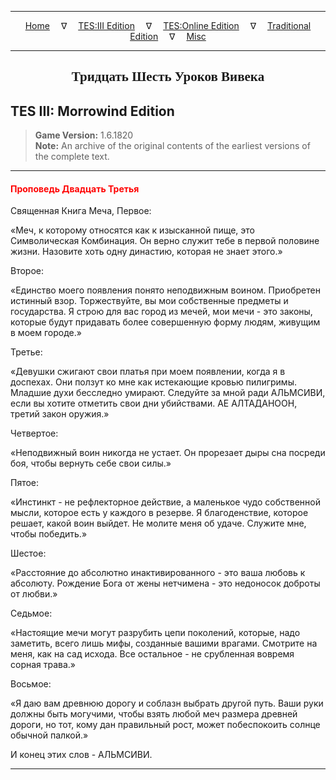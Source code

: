 
---

<!-- Jekyll Page Links -->

<center>
<a href="../../../../index.html">Home</a>
&emsp;&nabla;&emsp;
<a href="../../../index-tes3.html">TES:III Edition</a>
&emsp;&nabla;&emsp;
<a href="../../../index-teso.html">TES:Online Edition</a>
&emsp;&nabla;&emsp;
<a href="../../../index-traditional.html">Traditional Edition</a>
&emsp;&nabla;&emsp;
<a href="../../../index-misc.html">Misc</a>
</center>

<!-- Markdown Body Below: -->

---

<center>
<h2><span style="font-family:Georgia">Тридцать Шесть Уроков Вивека</span></h2>
</center>

## TES III: Morrowind Edition

> __Game Version:__ 1.6.1820\
> __Note:__ An archive of the original contents of the earliest versions of the complete text.

---

#### <span style="color:red">Проповедь Двадцать Третья</span>

Священная Книга Меча, Первое:

«Меч, к которому относятся как к изысканной пище, это Символическая Комбинация. Он верно служит тебе в первой половине жизни. Назовите хоть одну династию, которая не знает этого.»

Второе:

«Единство моего появления понято неподвижным воином. Приобретен истинный взор. Торжествуйте, вы мои собственные предметы и государства. Я строю для вас город из мечей, мои мечи - это законы, которые будут придавать более совершенную форму людям, живущим в моем городе.»

Третье:

«Девушки сжигают свои платья при моем появлении, когда я в доспехах. Они ползут ко мне как истекающие кровью пилигримы. Младшие духи бесследно умирают. Следуйте за мной ради АЛЬМСИВИ, если вы хотите отметить свои дни убийствами. АЕ АЛТАДАНООН, третий закон оружия.»

Четвертое:

«Неподвижный воин никогда не устает. Он прорезает дыры сна посреди боя, чтобы вернуть себе свои силы.»

Пятое:

«Инстинкт - не рефлекторное действие, а маленькое чудо собственной мысли, которое есть у каждого в резерве. Я благоденствие, которое решает, какой воин выйдет. Не молите меня об удаче. Служите мне, чтобы победить.»

Шестое:

«Расстояние до абсолютно инактивированного - это ваша любовь к абсолюту. Рождение Бога от жены нетчимена - это недоносок доброты от любви.»

Седьмое:

«Настоящие мечи могут разрубить цепи поколений, которые, надо заметить, всего лишь мифы, созданные вашими врагами. Смотрите на меня, как на сад исхода. Все остальное - не срубленная вовремя сорная трава.»

Восьмое:

«Я даю вам древнюю дорогу и соблазн выбрать другой путь. Ваши руки должны быть могучими, чтобы взять любой меч размера древней дороги, но тот, кому дан правильный рост, может побеспокоить солнце обычной палкой.»

И конец этих слов - АЛЬМСИВИ.

---
